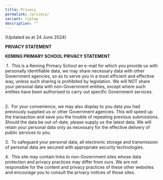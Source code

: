 ```yaml
---
title: Privacy
permalink: /privacy/
variant: tiptap
description: ""
---
```

<p>(Updated as at 24 June 2024)</p>
<p><strong>PRIVACY STATEMENT</strong>&nbsp;&nbsp;</p>
<p><strong>KEMING PRIMARY SCHOOL PRIVACY STATEMENT</strong>
</p>
<p><strong>&nbsp;</strong>1.&nbsp; This is a Keming Primary School an e-mail
for which you provide us with personally identifiable data, we may share
necessary data with other Government agencies, so as to serve you in a
most efficient and effective way, unless such sharing is prohibited by
legislation. We will NOT share your personal data with non-Government entities,
except where such entities have been authorised to carry out specific Government
services.&nbsp;&nbsp;&nbsp;&nbsp; &nbsp;</p>
<p>2.&nbsp; For your convenience, we may also display to you data you had
previously supplied us or other Government agencies. This will speed up
the transaction and save you the trouble of repeating previous submissions.
Should the data be out-of-date, please supply us the latest data. We will
retain your personal data only as necessary for the effective delivery
of public services to you.</p>
<p>3.&nbsp; To safeguard your personal data, all electronic storage and transmission
of personal data are secured with appropriate security technologies.&nbsp;&nbsp;&nbsp;&nbsp;
&nbsp;</p>
<p>4.&nbsp; This site may contain links to non-Government sites whose data
protection and privacy practices may differ from ours. We are not responsible
for the content and privacy practices of these other websites and encourage
you to consult the privacy notices of those sites.</p>